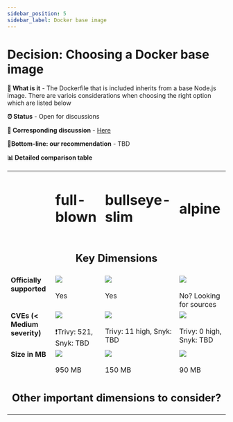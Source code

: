 ```yaml
---
sidebar_position: 5
sidebar_label: Docker base image
---
```


# Decision: Choosing a **Docker base image**

**📔 What is it** - The Dockerfile that is included inherits from a base Node.js image. There are variois considerations when choosing the right option which are listed below

**⏰ Status** - Open for discussions

**📁 Corresponding discussion** - [Here](https://github.com/practicajs/practica/issues/229)

**🎯Bottom-line: our recommendation** - TBD

**📊 Detailed comparison table**

<table valign="top">
  <tr>
    <td></td>
    <td><h1>full-blown</h1></td>
    <td><h1>bullseye-slim</h1></td>
    <td><h1>alpine</h1></td>
  </tr>
  <tr>
    <td colspan="4" align="center"><h2>Key Dimensions</h2></td>
  </tr>
  <tr valign="top">
    <td><b>Officially supported</b></td>
    <td><img src="/img/docs/decisions/full.png"/><br/><br/>Yes</td>
    <td><img src="/img/docs/decisions/full.png"/><br/><br/>Yes</td>
<td><img src="/img/docs/decisions/partial.png"/><br/><br/>No? Looking for sources</td>
  </tr>
  <tr valign="top">
    <td><b>CVEs (< Medium severity)</b></td>
    <td><img src="/img/docs/decisions/partial.png"/><br/><br/>❗️Trivy: 521, Snyk: TBD</td>
    <td><img src="/img/docs/decisions/almost-full.png"/><br/><br/>Trivy: 11 high, Snyk: TBD</td>
    <td><img src="/img/docs/decisions/full.png"/><br/><br/>Trivy: 0 high, Snyk: TBD</td>
  </tr>
  <tr valign="top">
    <td><b>Size in MB</b></td>
    <td><img src="/img/docs/decisions/partial.png"/><br/><br/>950 MB</td>
    <td><img src="/img/docs/decisions/almost-full.png"/><br/><br/>150 MB</td>
    <td><img src="/img/docs/decisions/full.png"/><br/><br/>90 MB</td>
  </tr>
<td colspan="4" align="center"><h2>Other important dimensions to consider?</h2></td></table>

